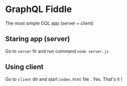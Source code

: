 # GraphQL Fiddle

The most simple GQL app (server + client)

## Staring app (server)

Go to `server` fir and run command `node server.js`

## Using client

Go to `client` dir and start `index.html` file . Yes. That's it !

